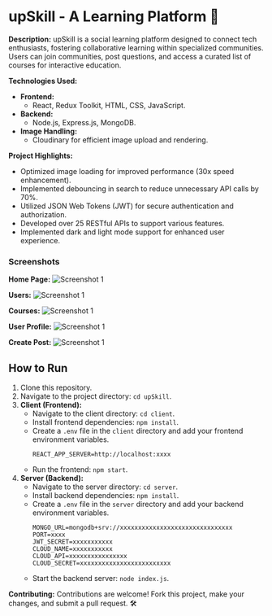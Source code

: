 # upSkill - A Learning Platform 🚀

**Description:**
upSkill is a social learning platform designed to connect tech enthusiasts, fostering collaborative learning within specialized communities. Users can join communities, post questions, and access a curated list of courses for interactive education.

**Technologies Used:**
- **Frontend:**
  - React, Redux Toolkit, HTML, CSS, JavaScript.
- **Backend:**
  - Node.js, Express.js, MongoDB.
- **Image Handling:**
  - Cloudinary for efficient image upload and rendering.


**Project Highlights:**
- Optimized image loading for improved performance (30x speed enhancement).
- Implemented debouncing in search to reduce unnecessary API calls by 70%.
- Utilized JSON Web Tokens (JWT) for secure authentication and authorization.
- Developed over 25 RESTful APIs to support various features.
- Implemented dark and light mode support for enhanced user experience.

### Screenshots

  **Home Page:**
  ![Screenshot 1](https://res.cloudinary.com/dgx585ycj/image/upload/v1695710058/learninguploads/xx2khkur25tipvdjeotw.png)


  **Users:**
  ![Screenshot 1](https://res.cloudinary.com/dgx585ycj/image/upload/v1695710061/learninguploads/f5kspp2oau3qvb0xmish.png)


  **Courses:**
  ![Screenshot 1](https://res.cloudinary.com/dgx585ycj/image/upload/v1695710061/learninguploads/wtcfrfvtx24uyyoqhx1g.png)


  **User Profile:**
  ![Screenshot 1](https://res.cloudinary.com/dgx585ycj/image/upload/v1695710061/learninguploads/ixzlfrdsofsb29hk0bwq.png)


  **Create Post:**
  ![Screenshot 1](https://res.cloudinary.com/dgx585ycj/image/upload/v1695710060/learninguploads/ocxw7vc5tm5gu0clqvgt.png)


## How to Run

1. Clone this repository.
2. Navigate to the project directory: `cd upSkill`.
3. **Client (Frontend):**
    - Navigate to the client directory: `cd client`.
    - Install frontend dependencies: `npm install`.
    -  Create a `.env` file in the `client` directory and add your frontend environment variables.
       ```plaintext
       REACT_APP_SERVER=http://localhost:xxxx
    - Run the frontend: `npm start`.
4. **Server (Backend):**
    - Navigate to the server directory: `cd server`.
    - Install backend dependencies: `npm install`.
    - Create a `.env` file in the `server` directory and add your backend environment variables.
       ```plaintext
      MONGO_URL=mongodb+srv://xxxxxxxxxxxxxxxxxxxxxxxxxxxxxxx
      PORT=xxxx
      JWT_SECRET=xxxxxxxxxxx
      CLOUD_NAME=xxxxxxxxxxx
      CLOUD_API=xxxxxxxxxxxxxxxx
      CLOUD_SECRET=xxxxxxxxxxxxxxxxxxxxxxxxx
    - Start the backend server: `node index.js`.
  
**Contributing:**
Contributions are welcome! Fork this project, make your changes, and submit a pull request. 🛠️

